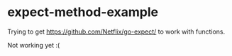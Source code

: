 # expect-method-example

Trying to get https://github.com/Netflix/go-expect/ to work with functions. 

Not working yet :( 
